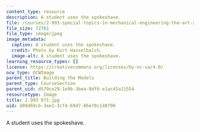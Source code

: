 ```yaml
---
content_type: resource
description: A student uses the spokeshave.
file: /courses/2-993-special-topics-in-mechanical-engineering-the-art-and-science-of-boat-design-january-iap-2007/d09d69cb3ee13cf469d786e70c140790_2993071.jpg
file_size: 72761
file_type: image/jpeg
image_metadata:
  caption: A student uses the spokeshave.
  credit: Photo by Kurt Hasselbalch.
  image-alt: A student uses the spokeshave.
learning_resource_types: []
license: https://creativecommons.org/licenses/by-nc-sa/4.0/
ocw_type: OCWImage
parent_title: Building the Models
parent_type: CourseSection
parent_uid: d579ce29-1e9b-3bea-8df6-e1ac45a11554
resourcetype: Image
title: 2.993 071.jpg
uid: d09d69cb-3ee1-3cf4-69d7-86e70c140790
---
```

A student uses the spokeshave.